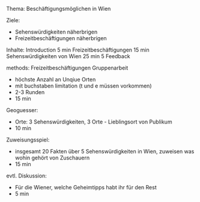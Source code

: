 
Thema:
Beschäftigungsmöglichen in Wien

Ziele:
- Sehenswürdigkeiten näherbrigen
- Freizeitbeschäftigungen näherbrigen

Inhalte:
Introduction 5 min
Freizeitbeschäftigungen 15 min
Sehenswürdigkeiten von Wien 25 min
5 Feedback

methods:
Freizeitbeschäftigungen Gruppenarbeit
- höchste Anzahl an Unqiue Orten
- mit buchstaben limitation (t und e müssen vorkommen)
- 2-3 Runden
- 15 min

Geoguesser:
- Orte: 3 Sehenswürdigkeiten, 3 Orte - Lieblingsort von Publikum
- 10 min

Zuweisungsspiel:
- insgesamt 20 Fakten über 5 Sehenswürdigkeiten in Wien, zuweisen was wohin gehört von Zuschauern
- 15 min

evtl. Diskussion:
- Für die Wiener, welche Geheimtipps habt ihr für den Rest
- 5 min

